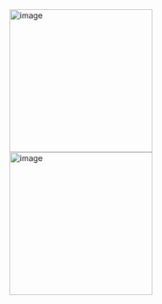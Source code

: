 <img width="251" alt="image" src="https://user-images.githubusercontent.com/73888467/155590188-a80aa40e-a75f-4d4b-b91e-35ff5290e5f1.png">
<img width="251" alt="image" src="https://user-images.githubusercontent.com/73888467/155590273-fdb0a775-0242-41af-98e4-4f917e0bdaed.png">
